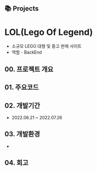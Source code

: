 ## 📚 Projects














# LOL(Lego Of Legend)
- 소규모 LEGO 대행 및 중고 판매 사이트
- 역할 - BackEnd

## 00. 프로젝트 개요

## 01. 주요코드

## 02. 개발기간
- 2022.06.21 ~ 2022.07.26
## 03. 개발환경
- 

## 04. 회고

